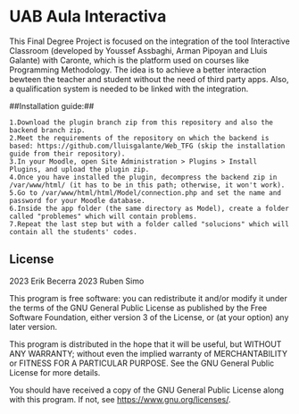 # UAB Aula Interactiva #

This Final Degree Project is focused on the integration of the tool  ̈Interactive Classroom
(developed by Youssef Assbaghi, Arman Pipoyan and Lluis Galante) with Caronte, which is the 
platform used on courses like Programming Methodology. The idea is to achieve a better 
interaction bewteen the teacher and student without the need of third party apps.
Also, a qualification system is needed to be linked with the integration.


##Installation guide:##

    1.Download the plugin branch zip from this repository and also the backend branch zip.
    2.Meet the requirements of the repository on which the backend is based: https://github.com/lluisgalante/Web_TFG (skip the installation guide from their repository).
    3.In your Moodle, open Site Administration > Plugins > Install Plugins, and upload the plugin zip.
    4.Once you have installed the plugin, decompress the backend zip in /var/www/html/ (it has to be in this path; otherwise, it won't work).
    5.Go to /var/www/html/html/Model/connection.php and set the name and password for your Moodle database.
    6.Inside the app folder (the same directory as Model), create a folder called "problemes" which will contain problems.
    7.Repeat the last step but with a folder called "solucions" which will contain all the students' codes.
    
## License ##

2023 Erik Becerra
2023 Ruben Simo

This program is free software: you can redistribute it and/or modify it under
the terms of the GNU General Public License as published by the Free Software
Foundation, either version 3 of the License, or (at your option) any later
version.

This program is distributed in the hope that it will be useful, but WITHOUT ANY
WARRANTY; without even the implied warranty of MERCHANTABILITY or FITNESS FOR A
PARTICULAR PURPOSE.  See the GNU General Public License for more details.

You should have received a copy of the GNU General Public License along with
this program.  If not, see <https://www.gnu.org/licenses/>.

